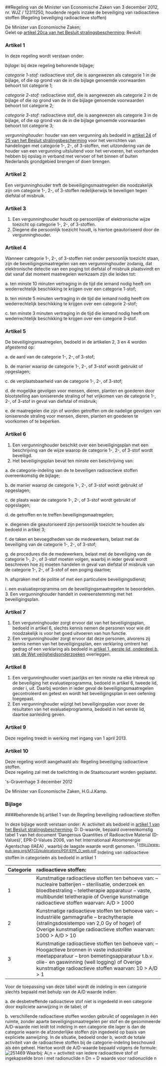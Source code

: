 <meta http-equiv='Content-Type' content='text/html; charset=utf-8' />

##Regeling van de Minister van Economische Zaken van 3 december 2012, nr. WJZ / 12311250, houdende regels inzake de beveiliging van radioactieve stoffen (Regeling beveiliging radioactieve stoffen)

De Minister van Economische Zaken;  
Gelet op [artikel 20ca van het Besluit stralingsbescherming](../../../../../../AMvB/besluit/stralingsbescherming/BWBR0012702/README.md);
Besluit:    

### Artikel  1  

In deze regeling wordt verstaan onder: 

*bijlage:* bij deze regeling behorende bijlage;  

*categorie 1-stof:* radioactieve stof, die is aangewezen als categorie 1 in de bijlage, of die op grond van de in die bijlage genoemde voorwaarden behoort tot categorie 1;  

*categorie 2-stof:* radioactieve stof, die is aangewezen als categorie 2 in de bijlage of die op grond van de in die bijlage genoemde voorwaarden behoort tot categorie 2;  

*categorie 3-stof:* radioactieve stof, die is aangewezen als categorie 3 in de bijlage, of die op grond van de in die bijlage genoemde voorwaarden behoort tot categorie 3;  

*vergunninghouder:* houder van een vergunning als bedoeld in [artikel 24](../../../../../../AMvB/besluit/stralingsbescherming/BWBR0012702/README.md) of [25 van het Besluit stralingsbescherming](../../../../../../AMvB/besluit/stralingsbescherming/BWBR0012702/README.md) voor het verrichten van handelingen met categorie 1-, 2-, of 3-stoffen, met uitzondering van de houder van een vergunning uitsluitend voor het vervoeren, het voorhanden hebben bij opslag in verband met vervoer of het binnen of buiten Nederlands grondgebied brengen of doen brengen.    

### Artikel  2  

Een vergunninghouder treft de beveiligingsmaatregelen die noodzakelijk zijn om categorie 1-, 2-, of 3-stoffen redelijkerwijs te beveiligen tegen diefstal of misbruik.  

### Artikel  3  

1.  Een vergunninghouder houdt op persoonlijke of elektronische wijze toezicht op categorie 1-, 2-, of 3-stoffen.   
2.  Diegene die persoonlijk toezicht houdt, is hiertoe geautoriseerd door de vergunninghouder.   

### Artikel  4  

Wanneer categorie 1-, 2-, of 3-stoffen niet onder persoonlijk toezicht staan, zijn de beveiligingsmaatregelen van een vergunninghouder zodanig, dat elektronische detectie van een poging tot diefstal of misbruik plaatsvindt en dat vanaf dat moment maatregelen werkzaam zijn die leiden tot: 

a. ten minste 10 minuten vertraging in de tijd die iemand nodig heeft om wederrechtelijk beschikking te krijgen over een categorie 1-stof;  

b. ten minste 5 minuten vertraging in de tijd die iemand nodig heeft om wederrechtelijk beschikking te krijgen over een categorie 2-stof;  

c. ten minste 3 minuten vertraging in de tijd die iemand nodig heeft om wederrechtelijk beschikking te krijgen over een categorie 3-stof.    

### Artikel  5  

De beveiligingsmaatregelen, bedoeld in de artikelen 2, 3 en 4 worden afgestemd op: 

a. de aard van de categorie 1-, 2-, of 3-stof;  

b. de manier waarop de categorie 1-, 2-, of 3-stof wordt gebruikt of opgeslagen;  

c. de verplaatsbaarheid van de categorie 1-, 2-, of 3-stof;  

d. de mogelijke gevolgen voor mensen, dieren, planten en goederen door blootstelling aan ioniserende straling of het vrijkomen van de categorie 1-, 2-, of 3-stof in geval van diefstal of misbruik;  

e. de maatregelen die zijn of worden getroffen om de nadelige gevolgen van ioniserende straling voor mensen, dieren, planten en goederen te voorkomen of te beperken.    

### Artikel  6  

1.  Een vergunninghouder beschikt over een beveiligingsplan met een beschrijving van de wijze waarop de categorie 1-, 2-, of 3-stof wordt beveiligd.   
2.  Het beveiligingsplan bevat ten minste een beschrijving van: 

a. de categorie-indeling van de te beveiligen radioactieve stoffen overeenkomstig de bijlage;  

b. de manier waarop de categorie 1-, 2-, of 3-stof wordt gebruikt of opgeslagen;  

c. de plaats waar de categorie 1-, 2-, of 3-stof wordt gebruikt of opgeslagen;  

d. de getroffen en te treffen beveiligingsmaatregelen;  

e. diegenen die geautoriseerd zijn persoonlijk toezicht te houden als bedoeld in artikel 3;  

f. de taken en bevoegdheden van de medewerkers, belast met de beveiliging van de categorie 1-, 2-, of 3-stof;  

g. de procedures die de medewerkers, belast met de beveiliging van de categorie 1-, 2-, of 3-stof moeten volgen, waarbij in ieder geval wordt beschreven hoe zij moeten handelen in geval van diefstal of misbruik van de categorie 1-, 2-, of 3-stof of een poging daartoe;  

h. afspraken met de politie of met een particuliere beveiligingsdienst;  

i. een evaluatieprogramma om de beveiligingsmaatregelen te beoordelen.     
3.  Een vergunninghouder handelt in overeenstemming met het beveiligingsplan.   

### Artikel  7  

1.  Een vergunninghouder zorgt ervoor dat van het beveiligingsplan, bedoeld in artikel 6, slechts kennis nemen de personen voor wie dit noodzakelijk is voor het goed uitvoeren van hun functie.   
2.  Een vergunninghouder zorgt ervoor dat deze personen, alvorens zij kennis nemen van het beveiligingsplan, een verklaring omtrent het gedrag of een verklaring als bedoeld in [artikel 1, eerste lid, onderdeel b, van de Wet veiligheidsonderzoeken](../../../../../../wet/wet/veiligheidsonderzoeken/BWBR0008277/README.md) overleggen.   

### Artikel  8  

1.  Een vergunninghouder voert jaarlijks en ten minste na elke inbreuk op de beveiliging het evaluatieprogramma, bedoeld in artikel 6, tweede lid, onder i, uit. Daarbij worden in ieder geval de beveiligingsmaatregelen gecontroleerd en getest en wordt het beveiligingsplan in een oefening toegepast.   
2.  Een vergunninghouder wijzigt het beveiligingsplan voor zover de resultaten van het evaluatieprogramma, bedoeld in het eerste lid, daartoe aanleiding geven.   

### Artikel  9  

Deze regeling treedt in werking met ingang van 1 april 2013.  

### Artikel  10  

Deze regeling wordt aangehaald als: Regeling beveiliging radioactieve stoffen.  
Deze regeling zal met de toelichting in de Staatscourant worden geplaatst.   

's-Gravenhage 
3 december 2012   

De 
Minister van Economische Zaken,
H.G.J.Kamp.  

### Bijlage  

####behorende bij artikel 1  van de Regeling beveiliging radioactieve stoffen

In deze bijlage wordt verstaan onder: A: activiteit als bedoeld in [artikel 1 van het Besluit stralingsbescherming](../../../../../../AMvB/besluit/stralingsbescherming/BWBR0012702/README.md); D: D-waarde, bepaald overeenkomstig tabel 1 van het document ‘Dangerous Quantities of Radioactive Material (D-Values)’, EPR-D-Values 2006, van het Internationaal Atoomenergie Agentschap (IAEA) , waarbij de laagste waarde wordt genomen. <sup> 1  http://www-pub.iaea.org/MTCD/publications/PDF/EPR_D_web.pdf  </sup> Indeling van radioactieve stoffen in categorieën als bedoeld in artikel 1  

| Categorie  | radioactieve stoffen:  |
|:---|:---|
| 1  | Kunstmatige radioactieve stoffen ten behoeve van:  – nucleaire batterijen  – sterilisatie, onderzoek en bloedbestraling  – teletherapie apparatuur  – vaste, multibundel teletherapie  of  Overige kunstmatige radioactieve stoffen waarvan:  A/D > 1000  |
| 2  | Kunstmatige radioactieve stoffen ten behoeve van:  – industriële gammagrafie  – brachytherapie (stralingsdosistempo van 2,0 Gy of hoger)  of  Overige kunstmatige radioactieve stoffen waarvan:  1000 > A/D > 10  |
| 3  | Kunstmatige radioactieve stoffen ten behoeve van:  – Hoogactieve bronnen in vaste industriële meetapparatuur  – bron bemetingsapparatuur t.b.v. olie- en gaswinning (well logging)  of  Overige kunstmatige radioactieve stoffen waarvan:  10 > A/D > 1  |

Voor de toepassing van deze tabel wordt de indeling in een categorie slechts bepaald met behulp van de A/D waarde indien: 

a. de desbetreffende radioactieve stof niet is ingedeeld in een categorie door expliciete aanwijzing in de tabel; of  

b. verschillende radioactieve stoffen worden gebruikt of opgeslagen in één ruimte, zonder aparte beveiligingsmaatregelen per stof en de gesommeerde A/D-waarde niet leidt tot indeling in een categorie die lager is dan de categorie waarin de afzonderlijke stoffen zijn ingedeeld op basis van expliciete aanwijzing.   In de situatie, bedoeld onder b, wordt de totale activiteit van de radioactieve stoffen bij de categorie-indeling beschouwd als één geheel. Hiertoe wordt de A/D-waarde bepaald volgens de formule:   ![251469](http://wetten.overheid.nl/Illustration/251469)
Waarbij: Ai,n = activiteit van iedere radioactieve stof of ingekapselde bron i met radionuclide n Dn = D waarde voor radionuclide n 
